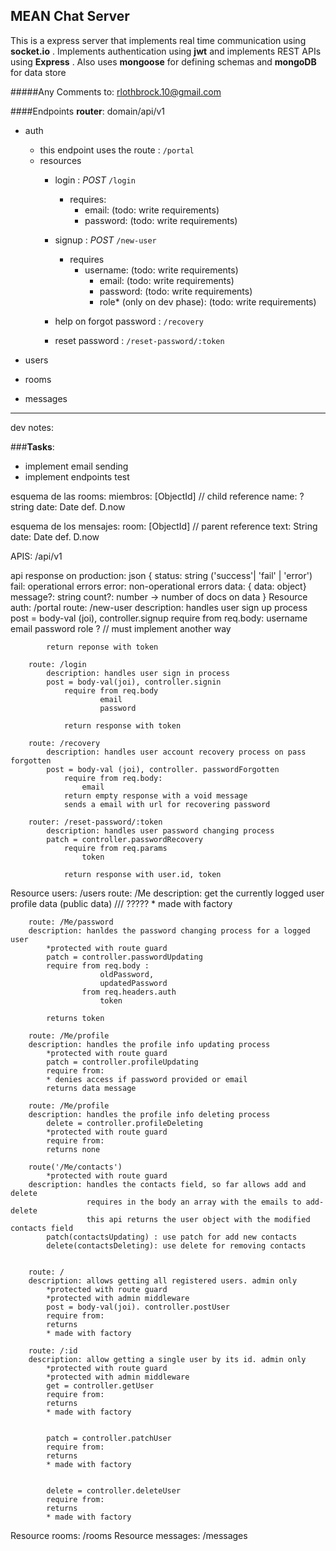 ## MEAN Chat Server
This is a express server that implements real time communication using __socket.io__
. Implements authentication using __jwt__
and implements REST APIs using __Express__
. Also uses __mongoose__ for defining schemas and 
__mongoDB__ for data store

#####Any Comments to:
rlothbrock.10@gmail.com



####Endpoints
__router__:  domain/api/v1
- auth
    - this endpoint uses the route : `/portal`
    - resources
        - login : _POST_ `/login`
            -   requires:
                - email: (todo: write requirements)
                - password: (todo: write requirements)
        - signup : _POST_ `/new-user`
            - requires
                - username: (todo: write requirements)
                  - email: (todo: write requirements)
                  - password: (todo: write requirements)
                  - role* (only on dev phase): (todo: write requirements)

        - help on forgot password : `/recovery`
        - reset password : `/reset-password/:token`
- users
    
- rooms
- messages

-----------
dev notes:

###__Tasks__: 
- implement email sending
- implement endpoints test
    


esquema de las rooms:
miembros: [ObjectId] // child reference
name: ? string
date: Date def. D.now


esquema de los mensajes:
room: [ObjectId] // parent reference
text:  String
date: Date def. D.now

APIS: /api/v1

api response on production: json {
	status: string ('success'| 'fail' | 'error')
		fail: 	operational errors
		error: 	non-operational errors
	data: 		{ data: object}
	message?: 	string
	count?: 	number  -> number of docs on data 
} 
Resource auth: /portal
        route: /new-user
            description: handles user sign up process
            post = body-val (joi), controller.signup
                require from req.body: 
                        username
                        email
                        password
                        role ? // must implement another way

            return reponse with token

        route: /login
            description: handles user sign in process
            post = body-val(joi), controller.signin
                require from req.body
                        email
                        password

                return response with token

        route: /recovery
            description: handles user account recovery process on pass forgotten		
            post = body-val (joi), controller. passwordForgotten
                require from req.body:
                    email
                return empty response with a void message
                sends a email with url for recovering password

        router: /reset-password/:token
            description: handles user password changing process
            patch = controller.passwordRecovery
                require from req.params
                    token

                return response with user.id, token
Resource users: /users
        route: /Me
        description: get the currently logged user profile data (public data)
            /// ?????
        	* made with factory


        route: /Me/password
        description: hanldes the password changing process for a logged user
        	*protected with route guard
        	patch = controller.passwordUpdating
        	require from req.body :
        				oldPassword, 
        				updatedPassword
        			from req.headers.auth
        				token

        	returns token

        route: /Me/profile
        description: handles the profile info updating process
        	*protected with route guard
        	patch = controller.profileUpdating
        	require from: 
            * denies access if password provided or email
        	returns data message

        route: /Me/profile
        description: handles the profile info deleting process
        	delete = controller.profileDeleting
        	*protected with route guard
        	require from:
        	returns none
        
        route('/Me/contacts')
        	*protected with route guard
        description: handles the contacts field, so far allows add and delete
                     requires in the body an array with the emails to add-delete
                     this api returns the user object with the modified contacts field
            patch(contactsUpdating) : use patch for add new contacts
            delete(contactsDeleting): use delete for removing contacts


        route: /
        description: allows getting all registered users. admin only
        	*protected with route guard
        	*protected with admin middleware
			post = body-val(joi). controller.postUser        	
        	require from:
        	returns 
        	* made with factory

        route: /:id
        description: allow getting a single user by its id. admin only
        	*protected with route guard
        	*protected with admin middleware
        	get = controller.getUser
        	require from:
        	returns
        	* made with factory


	      	patch = controller.patchUser
        	require from:
        	returns
        	* made with factory


        	delete = controller.deleteUser
        	require from:
        	returns
        	* made with factory
Resource rooms: /rooms
Resource messages: /messages			
